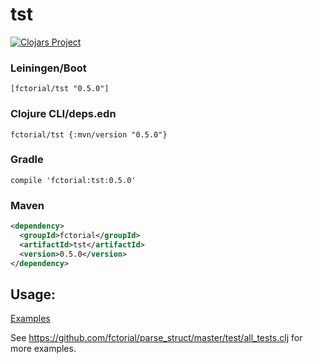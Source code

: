 # tst

[![Clojars Project](https://img.shields.io/clojars/v/fctorial/tst.svg)](https://clojars.org/fctorial/tst)

### Leiningen/Boot

    [fctorial/tst "0.5.0"]

### Clojure CLI/deps.edn

    fctorial/tst {:mvn/version "0.5.0"}

### Gradle

    compile 'fctorial:tst:0.5.0'

### Maven

```xml
<dependency>
  <groupId>fctorial</groupId>
  <artifactId>tst</artifactId>
  <version>0.5.0</version>
</dependency>
```

## Usage:

[Examples](test/usage.cljc)

See https://github.com/fctorial/parse_struct/master/test/all_tests.clj for more examples.

